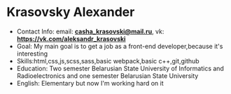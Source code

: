 # Krasovsky Alexander
- Contact Info: email: **casha_krasovski@mail.ru**, vk: **https://vk.com/aleksandr_krasovski**
- Goal: My main goal is to get a job as a front-end developer,because it's interesting
- Skills:html,css,js,scss,sass,basic webpack,basic c++,git,github
- Education: Two semester Belarusian State University of Informatics and Radioelectronics and one semester Belarusian State University
- English: Elementary but now I'm working hard on it